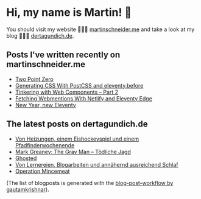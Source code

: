 # Hi, my name is Martin! 👋 
You should visit my website 👨🏼‍💻  [martinschneider.me](https://martinschneider.me) and take a look at my blog 🤷🏼‍♂️ [dertagundich.de](https://www.dertagundich.de).

## Posts I've written recently on martinschneider.me
<!-- MSME-POST-LIST:START -->
- [Two Point Zero](https://martinschneider.me/articles/two-point-zero/)
- [Generating CSS With PostCSS and eleventy.before](https://martinschneider.me/articles/generating-css-with-postcss-and-eleventy-before/)
- [Tinkering with Web Components – Part 2](https://martinschneider.me/articles/tinkering-with-web-components-part-2/)
- [Fetching Webmentions With Netlify and Eleventy Edge](https://martinschneider.me/articles/fetching-webmentions-with-netlify-and-eleventy-edge/)
- [New Year, new Eleventy](https://martinschneider.me/articles/new-year-new-eleventy/)
<!-- MSME-POST-LIST:END -->

## The latest posts on dertagundich.de
<!-- DTUI-POST-LIST:START -->
- [Von Heizungen, einem Eishockeyspiel und einem Pfadfinderwochenende](https://www.dertagundich.de/blog/2023/11/von-heizungen-einem-eishockeyspiel-und-einem-pfadfinderwochenende)
- [Mark Greaney: The Gray Man – Tödliche Jagd](https://www.dertagundich.de/blog/2023/11/mark-greaney-the-gray-man-todliche-jagd)
- [Ghosted](https://www.dertagundich.de/blog/2023/11/ghosted)
- [Von Lernereien, Blogarbeiten und annähernd ausreichend Schlaf](https://www.dertagundich.de/blog/2023/11/von-lernereien-blogarbeiten-und-annahernd-ausreichend-schlaf)
- [Operation Mincemeat](https://www.dertagundich.de/blog/2023/11/operation-mincemeat)
<!-- DTUI-POST-LIST:END -->

(The list of blogposts is generated with the [blog-post-workflow by gautamkrishnar](https://github.com/gautamkrishnar/blog-post-workflow)).
